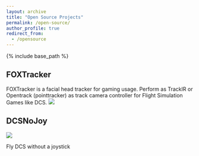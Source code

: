 ```yaml
---
layout: archive
title: "Open Source Projects"
permalink: /open-source/
author_profile: true
redirect_from:
  - /opensource
---
```


{% include base_path %}

## FOXTracker
FOXTracker is a facial head tracker for gaming usage. Perform as TrackIR or Opentrack (pointtracker) as track camera controller for Flight Simulation Games like DCS.
![](https://github.com/xuhao1/FOXTracker/blob/0.1.x/docs/screenshot.png)

## DCSNoJoy
![](https://github.com/xuhao1/DCSNoJoy/blob/master/doc/demo0.png)

Fly DCS without a joystick